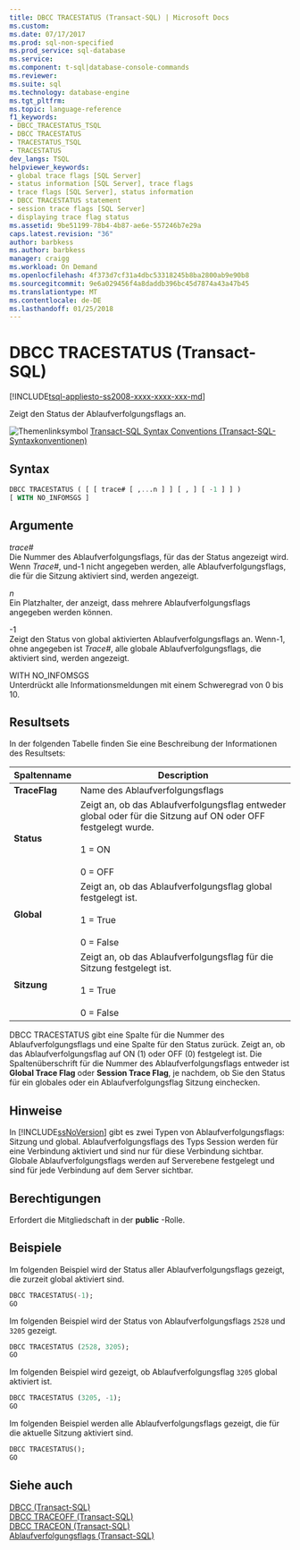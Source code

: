 ```yaml
---
title: DBCC TRACESTATUS (Transact-SQL) | Microsoft Docs
ms.custom: 
ms.date: 07/17/2017
ms.prod: sql-non-specified
ms.prod_service: sql-database
ms.service: 
ms.component: t-sql|database-console-commands
ms.reviewer: 
ms.suite: sql
ms.technology: database-engine
ms.tgt_pltfrm: 
ms.topic: language-reference
f1_keywords:
- DBCC_TRACESTATUS_TSQL
- DBCC TRACESTATUS
- TRACESTATUS_TSQL
- TRACESTATUS
dev_langs: TSQL
helpviewer_keywords:
- global trace flags [SQL Server]
- status information [SQL Server], trace flags
- trace flags [SQL Server], status information
- DBCC TRACESTATUS statement
- session trace flags [SQL Server]
- displaying trace flag status
ms.assetid: 9be51199-78b4-4b87-ae6e-557246b7e29a
caps.latest.revision: "36"
author: barbkess
ms.author: barbkess
manager: craigg
ms.workload: On Demand
ms.openlocfilehash: 4f373d7cf31a4dbc53318245b8ba2800ab9e90b8
ms.sourcegitcommit: 9e6a029456f4a8daddb396bc45d7874a43a47b45
ms.translationtype: MT
ms.contentlocale: de-DE
ms.lasthandoff: 01/25/2018
---
```

# <a name="dbcc-tracestatus-transact-sql"></a>DBCC TRACESTATUS (Transact-SQL)
[!INCLUDE[tsql-appliesto-ss2008-xxxx-xxxx-xxx-md](../../includes/tsql-appliesto-ss2008-xxxx-xxxx-xxx-md.md)]

Zeigt den Status der Ablaufverfolgungsflags an.
  
![Themenlinksymbol](../../database-engine/configure-windows/media/topic-link.gif "Topic link icon") [Transact-SQL Syntax Conventions (Transact-SQL-Syntaxkonventionen)](../../t-sql/language-elements/transact-sql-syntax-conventions-transact-sql.md)
  
## <a name="syntax"></a>Syntax  
  
```sql
DBCC TRACESTATUS ( [ [ trace# [ ,...n ] ] [ , ] [ -1 ] ] )   
[ WITH NO_INFOMSGS ]  
```  
  
## <a name="arguments"></a>Argumente  
*trace#*  
Die Nummer des Ablaufverfolgungsflags, für das der Status angezeigt wird. Wenn *Trace#*, und-1 nicht angegeben werden, alle Ablaufverfolgungsflags, die für die Sitzung aktiviert sind, werden angezeigt.
  
*n*  
Ein Platzhalter, der anzeigt, dass mehrere Ablaufverfolgungsflags angegeben werden können.
  
-1  
Zeigt den Status von global aktivierten Ablaufverfolgungsflags an. Wenn-1, ohne angegeben ist *Trace#*, alle globale Ablaufverfolgungsflags, die aktiviert sind, werden angezeigt.
  
WITH NO_INFOMSGS  
Unterdrückt alle Informationsmeldungen mit einem Schweregrad von 0 bis 10.
  
## <a name="result-sets"></a>Resultsets  
In der folgenden Tabelle finden Sie eine Beschreibung der Informationen des Resultsets:
  
|Spaltenname|Description|  
|---|---|
|**TraceFlag**|Name des Ablaufverfolgungsflags|  
|**Status**|Zeigt an, ob das Ablaufverfolgungsflag entweder global oder für die Sitzung auf ON oder OFF festgelegt wurde.<br /><br /> 1 = ON<br /><br /> 0 = OFF|  
|**Global**|Zeigt an, ob das Ablaufverfolgungsflag global festgelegt ist.<br /><br /> 1 = True<br /><br /> 0 = False|  
|**Sitzung**|Zeigt an, ob das Ablaufverfolgungsflag für die Sitzung festgelegt ist.<br /><br /> 1 = True<br /><br /> 0 = False|  
  
DBCC TRACESTATUS gibt eine Spalte für die Nummer des Ablaufverfolgungsflags und eine Spalte für den Status zurück. Zeigt an, ob das Ablaufverfolgungsflag auf ON (1) oder OFF (0) festgelegt ist. Die Spaltenüberschrift für die Nummer des Ablaufverfolgungsflags entweder ist **Global Trace Flag** oder **Session Trace Flag**, je nachdem, ob Sie den Status für ein globales oder ein Ablaufverfolgungsflag Sitzung einchecken.
  
## <a name="remarks"></a>Hinweise  
In [!INCLUDE[ssNoVersion](../../includes/ssnoversion-md.md)] gibt es zwei Typen von Ablaufverfolgungsflags: Sitzung und global. Ablaufverfolgungsflags des Typs Session werden für eine Verbindung aktiviert und sind nur für diese Verbindung sichtbar. Globale Ablaufverfolgungsflags werden auf Serverebene festgelegt und sind für jede Verbindung auf dem Server sichtbar.
  
## <a name="permissions"></a>Berechtigungen  
Erfordert die Mitgliedschaft in der **public** -Rolle.
  
## <a name="examples"></a>Beispiele  
Im folgenden Beispiel wird der Status aller Ablaufverfolgungsflags gezeigt, die zurzeit global aktiviert sind.
  
```sql  
DBCC TRACESTATUS(-1);  
GO  
```  
  
Im folgenden Beispiel wird der Status von Ablaufverfolgungsflags `2528` und `3205` gezeigt.
  
```sql  
DBCC TRACESTATUS (2528, 3205);  
GO  
```  
  
Im folgenden Beispiel wird gezeigt, ob Ablaufverfolgungsflag `3205` global aktiviert ist.
  
```sql  
DBCC TRACESTATUS (3205, -1);  
GO  
```  
  
Im folgenden Beispiel werden alle Ablaufverfolgungsflags gezeigt, die für die aktuelle Sitzung aktiviert sind.
  
```sql  
DBCC TRACESTATUS();  
GO  
```  
  
## <a name="see-also"></a>Siehe auch  
[DBCC &#40;Transact-SQL&#41;](../../t-sql/database-console-commands/dbcc-transact-sql.md)  
[DBCC TRACEOFF &#40;Transact-SQL&#41;](../../t-sql/database-console-commands/dbcc-traceoff-transact-sql.md)  
[DBCC TRACEON &#40;Transact-SQL&#41;](../../t-sql/database-console-commands/dbcc-traceon-transact-sql.md)  
[Ablaufverfolgungsflags &#40;Transact-SQL&#41;](../../t-sql/database-console-commands/dbcc-traceon-trace-flags-transact-sql.md)
  
  
